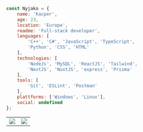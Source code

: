 ```javascript
const Nyjako = {
    name: 'Kacper',
    age: 23,
    location: 'Europe',
    readme: 'Full-stack developer',
    languages: [
        'C++', 'C#', 'JavaScript', 'TypeScript', 
        'Python', 'CSS', 'HTML'
    ],
    technologies: [
        'NodeJs', 'MySQL', 'ReactJS', 'Tailwind',
        'NextJS', 'NuxtJS', 'express', 'Prisma'
    ],
    tools: [
        'Git', 'ESLint', 'Postman'
    ],
    plattforms: ['Windows', 'Linux'],
    social: undefined
};
```

<table cellpadding="0" align="center">
  <tr style="padding: 0">
    <td valign="top">
        <img src="https://github-readme-stats.vercel.app/api?username=Nyjako&include_all_commits=true&count_private=true&show_icons=true&bg_color=00000000"/>
    </td>
    <td valign="top">
        <img src="https://github-readme-stats.vercel.app/api/top-langs/?username=Nyjako&bg_color=00000000"/>
    </td>
  </tr>
</table>
